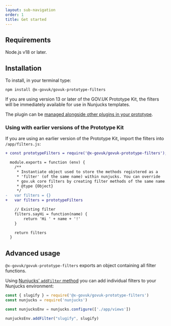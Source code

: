 ```yaml
---
layout: sub-navigation
order: 1
title: Get started
---
```


## Requirements

Node.js v18 or later.

## Installation

To install, in your terminal type:

```shell
npm install @x-govuk/govuk-prototype-filters
```

If you are using version 13 or later of the GOV.UK Prototype Kit, the filters will be immediately available for use in Nunjucks templates.

The plugin can be [managed alongside other plugins in your prototype](https://prototype-kit.service.gov.uk/docs/install-and-use-plugins).

### Using with earlier versions of the Prototype Kit

If you are using an earlier version of the Prototype Kit, import the filters into `/app/filters.js`:

```diff
+ const prototypeFilters = require('@x-govuk/govuk-prototype-filters');

  module.exports = function (env) {
    /**
     * Instantiate object used to store the methods registered as a
     * 'filter' (of the same name) within nunjucks. You can override
     * gov.uk core filters by creating filter methods of the same name.
     * @type {Object}
     */
-   var filters = {}
+   var filters = prototypeFilters

    // Existing filter
    filters.sayHi = function(name) {
        return 'Hi ' + name + '!'
    }

    return filters
  }
```

## Advanced usage

`@x-govuk/govuk-prototype-filters` exports an object containing all filter functions.

Using [Nunjucks’ `addFilter` method](https://mozilla.github.io/nunjucks/api.html#addfilter) you can add individual filters to your Nunjucks environment:

```js
const { slugify } = require('@x-govuk/govuk-prototype-filters')
const nunjucks = require('nunjucks')

const nunjucksEnv = nunjucks.configure(['./app/views'])

nunjucksEnv.addFilter("slugify", slugify)
```
